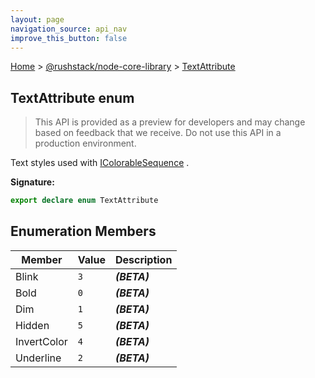 ```yaml
---
layout: page
navigation_source: api_nav
improve_this_button: false
---
```



[Home](./index.md) &gt; [@rushstack/node-core-library](./node-core-library.md) &gt; [TextAttribute](./node-core-library.textattribute.md)

## TextAttribute enum

> This API is provided as a preview for developers and may change based on feedback that we receive. Do not use this API in a production environment.
>

Text styles used with [IColorableSequence](./node-core-library.icolorablesequence.md) .

<b>Signature:</b>

```typescript
export declare enum TextAttribute
```

## Enumeration Members

|  Member | Value | Description |
|  --- | --- | --- |
|  Blink | <code>3</code> | <b><i>(BETA)</i></b> |
|  Bold | <code>0</code> | <b><i>(BETA)</i></b> |
|  Dim | <code>1</code> | <b><i>(BETA)</i></b> |
|  Hidden | <code>5</code> | <b><i>(BETA)</i></b> |
|  InvertColor | <code>4</code> | <b><i>(BETA)</i></b> |
|  Underline | <code>2</code> | <b><i>(BETA)</i></b> |
